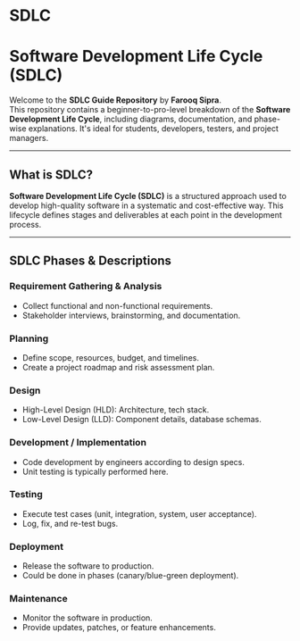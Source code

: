 # SDLC
# Software Development Life Cycle (SDLC)

Welcome to the **SDLC Guide Repository** by **Farooq Sipra**.  
This repository contains a beginner-to-pro-level breakdown of the **Software Development Life Cycle**, including diagrams, documentation, and phase-wise explanations. It's ideal for students, developers, testers, and project managers.

---

## What is SDLC?

**Software Development Life Cycle (SDLC)** is a structured approach used to develop high-quality software in a systematic and cost-effective way. This lifecycle defines stages and deliverables at each point in the development process.

---

## SDLC Phases & Descriptions

### Requirement Gathering & Analysis
- Collect functional and non-functional requirements.
- Stakeholder interviews, brainstorming, and documentation.

### Planning
- Define scope, resources, budget, and timelines.
- Create a project roadmap and risk assessment plan.

### Design
- High-Level Design (HLD): Architecture, tech stack.
- Low-Level Design (LLD): Component details, database schemas.

### Development / Implementation
- Code development by engineers according to design specs.
- Unit testing is typically performed here.

### Testing
- Execute test cases (unit, integration, system, user acceptance).
- Log, fix, and re-test bugs.

### Deployment
- Release the software to production.
- Could be done in phases (canary/blue-green deployment).

### Maintenance
- Monitor the software in production.
- Provide updates, patches, or feature enhancements.


